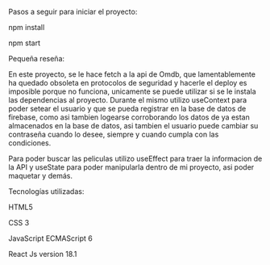 ﻿Pasos a seguir para iniciar el proyecto:

npm install

npm start

Pequeña reseña:

En este proyecto, se le hace fetch a la api de Omdb, que lamentablemente ha quedado obsoleta en protocolos de seguridad y hacerle el deploy es imposible porque no funciona, unicamente se puede utilizar si se le instala las dependencias al proyecto. Durante el mismo utilizo useContext para poder setear el usuario y que se pueda registrar en la base de datos de firebase, como asi tambien logearse corroborando los datos de ya estan almacenados en la base de datos, asi tambien el usuario puede cambiar su contraseña cuando lo desee, siempre y cuando cumpla con las condiciones.

Para poder buscar las peliculas utilizo useEffect para traer la informacion de la API y useState para poder manipularla dentro de mi proyecto, asi poder maquetar y demás.

Tecnologías utilizadas:

HTML5

CSS 3

JavaScript ECMAScript 6

React Js version 18.1
